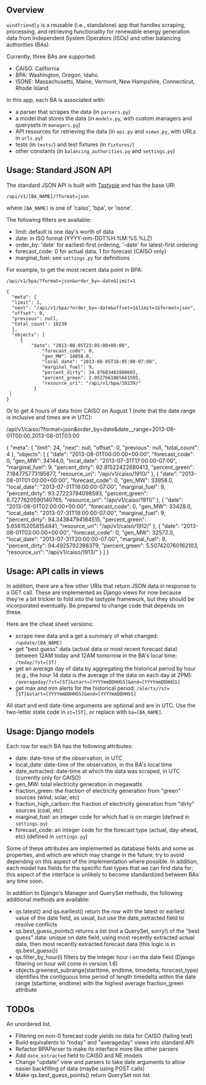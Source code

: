 Overview
----------
<code>windfriendly</code> is a reusable (i.e., standalone) app that handles scraping, processing, and retrieving functionality
for renewable energy generation data from Independent System Operators (ISOs) and other balancing authorities (BAs).

Currently, three BAs are supported:
* CAISO: California
* BPA: Washington, Oregon, Idaho
* ISONE: Massachusetts, Maine, Vermont, New Hampshire, Connecticut, Rhode Island

In this app, each BA is associated with:
* a parser that scrapes the data (in <code>parsers.py</code>)
* a model that stores the data (in <code>models.py</code>, with custom managers and querysets in <code>managers.py</code>)
* API resources for retrieving the data (in <code>api.py</code> and <code>views.py</code>, with URLs in <code>urls.py</code>)
* tests (in <code>tests/</code>) and test fixtures (in <code>fixtures/</code>)
* other constants (in <code>balancing_authorities.py</code> and <code>settings.py</code>)


Usage: Standard JSON API
---------------
The standard JSON API is built with [Tastypie](http://django-tastypie.readthedocs.org/) and has the base URI

    /api/v1/[BA_NAME]/?format=json

where <code>[BA_NAME]</code> is one of 'caiso', 'bpa', or 'isone'.

The following filters are available:
* limit: default is one day's worth of data
* date: in ISO format (YYYY-mm-DDT%H:%M:%S.%LZ)
* order_by: 'date' for earliest-first ordering, '-date' for latest-first ordering
* forecast_code: 0 for actual data, 1 for forecast (CAISO only)
* marginal_fuel: see <code>settings.py</code> for definitions

For example, to get the most recent data point in BPA:

    /api/v1/bpa/?format=json&order_by=-date&limit=1

    {
      "meta": {
      "limit": 1, 
      "next": "/api/v1/bpa/?order_by=-date&offset=1&limit=1&format=json", 
      "offset": 0, 
      "previous": null, 
      "total_count": 10239
      }, 
      "objects": [
		 {
		     "date": "2013-08-05T23:05:00+00:00", 
      		     "forecast_code": 0, 
      		     "gen_MW": 14858.0, 
      		     "local_date": "2013-08-05T16:05:00-07:00", 
      		     "marginal_fuel": 9, 
      		     "percent_dirty": 34.87683402880603, 
      		     "percent_green": 2.0527661865661595, 
      		     "resource_uri": "/api/v1/bpa/10239/"
    	      }
  	 ]
    }

Or to get 4 hours of data from CAISO on August 1 (note that the date range is inclusive and times are in UTC):

   /api/v1/caiso/?format=json&order_by=date&date__range=2013-08-01T00:00,2013-08-01T03:00

   {
	"meta": {
    	"limit": 24, 
    	"next": null, 
    	"offset": 0, 
    	"previous": null, 
    	"total_count": 4
  	}, 
  	"objects": [
    		   {
			"date": "2013-08-01T00:00:00+00:00", 
      		   	"forecast_code": 0, 
		        "gen_MW": 34144.0, 
		        "local_date": "2013-07-31T17:00:00-07:00", 
		        "marginal_fuel": 9, 
		        "percent_dirty": 92.81522422680413, 
		        "percent_green": 7.184775773195877, 
		        "resource_uri": "/api/v1/caiso/1910/"
		    }, 
		    {
		        "date": "2013-08-01T01:00:00+00:00", 
		        "forecast_code": 0, 
		        "gen_MW": 33958.0, 
		        "local_date": "2013-07-31T18:00:00-07:00", 
		        "marginal_fuel": 9, 
		        "percent_dirty": 93.27223794098593, 
		        "percent_green": 6.7277620590140765, 
		        "resource_uri": "/api/v1/caiso/1911/"
		    }, 
	            {
		        "date": "2013-08-01T02:00:00+00:00", 
	 	        "forecast_code": 0, 
		        "gen_MW": 33428.0, 
		        "local_date": "2013-07-31T19:00:00-07:00", 
		        "marginal_fuel": 9, 
		        "percent_dirty": 94.34384794184515, 
		        "percent_green": 5.656152058154841, 
		        "resource_uri": "/api/v1/caiso/1912/"
		    }, 
		    {
		        "date": "2013-08-01T03:00:00+00:00", 
		        "forecast_code": 0, 
		        "gen_MW": 32572.0, 
		        "local_date": "2013-07-31T20:00:00-07:00", 
		        "marginal_fuel": 9, 
		        "percent_dirty": 94.4925792398379, 
		        "percent_green": 5.507420760162103, 
		        "resource_uri": "/api/v1/caiso/1913/"
		    }
	       ]
	  }


Usage: API calls in views
------------------------
In addition, there are a few other URIs that return JSON data in response to a GET call. These are implemented as Django views for now because they're a bit trickier to fold into the tastypie framework, but they should be incorporated eventually. Be prepared to change code that depends on these.

Here are the cheat sheet versions:
* scrape new data and a get a summary of what changed: <code>/update/[BA_NAME]</code>
* get "best guess" data (actual data or most recent forecast data) between 12AM today and 12AM tomorrow in the BA's local time: <code>/today/?st=[ST]</code>
* get an average day of data by aggregating the historical period by hour (e.g., the hour 14 data is the average of the data on each day at 2PM): <code>/averageday/?st=[ST]&start=[YYYYmmDDHHSS]&end=[YYYYmmDDHHSS]</code>
* get max and min alerts for the historical period: <code>/alerts/?st=[ST]&start=[YYYYmmDDHHSS]&end=[YYYYmmDDHHSS]</code>

All start and end date-time arguments are optional and are in UTC. Use the two-letter state code in <code>st=[ST]</code>, or replace with <code>ba=[BA_NAME]</code>.


Usage: Django models
---------------------
Each row for each BA has the following attributes:
* date: date-time of the observation, in UTC
* local_date: date-time of the observation, in the BA's local time
* date_extracted: date-time at which the data was scraped, in UTC (currently only for CAISO)
* gen_MW: total electricity generation in megawatts
* fraction_green: the fraction of electricity generation from "green" sources (wind, solar, etc)
* fraction_high_carbon: the fraction of electricity generation from "dirty" sources (coal, etc)
* marginal_fuel: an integer code for which fuel is on margin (defined in <code>settings.py</code>)
* forecast_code: an integer code for the forecast type (actual, day-ahead, etc) (defined in <code>settings.py</code>)

Some of these attributes are implemented as database fields and some as properties, and which are which may change in the future; try to avoid depending on this aspect of the implementation where possible. In addition, each model has fields for the specific fuel types that we can find data for; this aspect of the interface is unlikely to become standardized between BAs any time soon.

In addition to Django's Manager and QuerySet methods, the following additional methods are available:
* qs.latest() and qs.earliest() return the row with the latest or earliest value of the date field, as usual, but use the date_extracted field to resolve conflicts
* qs.best_guess_points() returns a list (not a QuerySet, sorry!) of the "best guess" data: unique on date field, using most recently extracted actual data, then most recently extracted forecast data (this logic is in qs.best_guess())
* qs.filter_by_hour(i) filters by the integer hour i on the date field (Django filtering on hour will come in version 1.6)
* objects.greenest_subrange(starttime, endtime, timedelta, forecast_type) identifies the contiguous time period of length timedelta within the date range (starttime, endtime) with the highest average fraction_green attribute


TODOs
-------------
An unordered list.
* Filtering on non-0 forecast code yields no data for CAISO (failing test)
* Build equivalents to "today" and "averageday" views into standard API
* Refactor BPAParser to make its interface more like other parsers
* Add <code>date_extracted</code> field to CAISO and NE models
* Change "update" view and parsers to take date arguments to allow easier backfilling of data (maybe using POST calls)
* Make qs.best_guess_points() return QuerySet not list